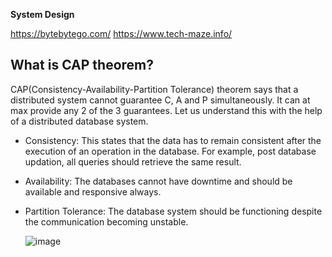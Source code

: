 **System Design**

https://bytebytego.com/
https://www.tech-maze.info/



What is CAP theorem?
---------------------
CAP(Consistency-Availability-Partition Tolerance) theorem says that a distributed system cannot guarantee C, A and P simultaneously. It can at max provide any 2 of the 3 guarantees. Let us understand this with the help of a distributed database system.

* Consistency: This states that the data has to remain consistent after the execution of an operation in the database. For example, post database updation, all queries should retrieve the same result.
* Availability: The databases cannot have downtime and should be available and responsive always.
* Partition Tolerance: The database system should be functioning despite the communication becoming unstable.

  ![image](https://github.com/gbk27/java8/assets/42496600/9925343d-df72-4ead-90aa-6343b7d980d9)
